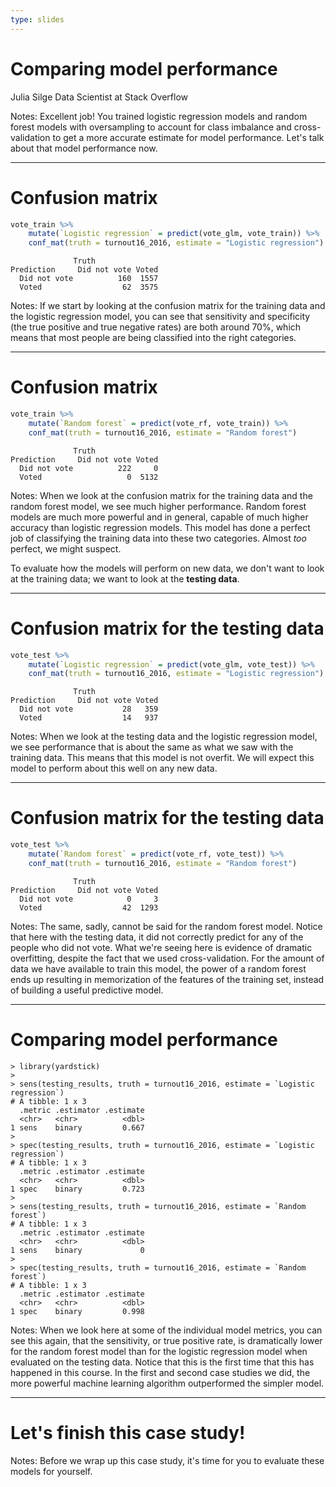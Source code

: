 ```yaml
---
type: slides
---
```


# Comparing model performance

Julia Silge
Data Scientist at Stack Overflow

Notes: Excellent job! You trained logistic regression models and random forest models with oversampling to account for class imbalance and cross-validation to get a more accurate estimate for model performance. Let's talk about that model performance now.

---

# Confusion matrix

```r
vote_train %>%
    mutate(`Logistic regression` = predict(vote_glm, vote_train)) %>%
    conf_mat(truth = turnout16_2016, estimate = "Logistic regression")
```
```out
              Truth
Prediction     Did not vote Voted
  Did not vote          160  1557
  Voted                  62  3575
```

Notes: If we start by looking at the confusion matrix for the training data and the logistic regression model, you can see that sensitivity and specificity (the true positive and true negative rates) are both around 70%, which means that most people are being classified into the right categories.


---

# Confusion matrix

```r
vote_train %>%
    mutate(`Random forest` = predict(vote_rf, vote_train)) %>%
    conf_mat(truth = turnout16_2016, estimate = "Random forest")
```
```out
              Truth
Prediction     Did not vote Voted
  Did not vote          222     0
  Voted                   0  5132   
```

Notes: When we look at the confusion matrix for the training data and the random forest model, we see much higher performance. Random forest models are much more powerful and in general, capable of much higher accuracy than logistic regression models. This model has done a perfect job of classifying the training data into these two categories. Almost *too* perfect, we might suspect. 

To evaluate how the models will perform on new data, we don't want to look at the training data; we want to look at the **testing data**.

---

# Confusion matrix for the testing data

```r
vote_test %>%
    mutate(`Logistic regression` = predict(vote_glm, vote_test)) %>%
    conf_mat(truth = turnout16_2016, estimate = "Logistic regression")
```

```out
              Truth
Prediction     Did not vote Voted
  Did not vote           28   359
  Voted                  14   937
```

Notes: When we look at the testing data and the logistic regression model, we see performance that is about the same as what we saw with the training data. This means that this model is not overfit. We will expect this model to perform about this well on any new data.


---

# Confusion matrix for the testing data


```r
vote_test %>%
    mutate(`Random forest` = predict(vote_rf, vote_test)) %>%
    conf_mat(truth = turnout16_2016, estimate = "Random forest")
```

```out
              Truth
Prediction     Did not vote Voted
  Did not vote            0     3
  Voted                  42  1293
```

Notes: The same, sadly, cannot be said for the random forest model. Notice that here with the testing data, it did not correctly predict for any of the people who did not vote. What we're seeing here is evidence of dramatic overfitting, despite the fact that we used cross-validation. For the amount of data we have available to train this model, the power of a random forest ends up resulting in memorization of the features of the training set, instead of building a useful predictive model.


---

# Comparing model performance

```
> library(yardstick)
> 
> sens(testing_results, truth = turnout16_2016, estimate = `Logistic regression`)
# A tibble: 1 x 3
  .metric .estimator .estimate
  <chr>   <chr>          <dbl>
1 sens    binary         0.667
> 
> spec(testing_results, truth = turnout16_2016, estimate = `Logistic regression`)
# A tibble: 1 x 3
  .metric .estimator .estimate
  <chr>   <chr>          <dbl>
1 spec    binary         0.723
> 
> sens(testing_results, truth = turnout16_2016, estimate = `Random forest`)
# A tibble: 1 x 3
  .metric .estimator .estimate
  <chr>   <chr>          <dbl>
1 sens    binary             0
> 
> spec(testing_results, truth = turnout16_2016, estimate = `Random forest`)
# A tibble: 1 x 3
  .metric .estimator .estimate
  <chr>   <chr>          <dbl>
1 spec    binary         0.998
```

Notes: When we look here at some of the individual model metrics, you can see this again, that the sensitivity, or true positive rate, is dramatically lower for the random forest model than for the logistic regression model when evaluated on the testing data. Notice that this is the first time that this has happened in this course. In the first and second case studies we did, the more powerful machine learning algorithm outperformed the simpler model.

---

# Let's finish this case study!

Notes: Before we wrap up this case study, it's time for you to evaluate these models for yourself.
